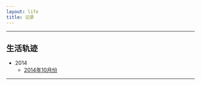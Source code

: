 ```yaml
---
layout: life
title: 记录
---
```


-----------------------------------------------

## 生活轨迹 ##

* 2014
  * [2014年10月份](/life/2014/10/测试数据.html)

-----------------------------------------------
            
